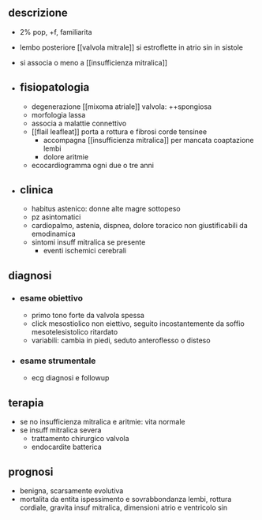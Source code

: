 ## descrizione
- 2% pop, +f, familiarita
- lembo posteriore [[valvola mitrale]] si estroflette in atrio sin in sistole
- si associa o meno a [[insufficienza mitralica]]

- ## fisiopatologia
	- degenerazione [[mixoma atriale]] valvola: ++spongiosa
	- morfologia lassa
	- associa a malattie connettivo
	- [[flail leafleat]] porta a rottura e fibrosi corde tensinee
		- accompagna [[insufficienza mitralica]] per mancata coaptazione lembi
		- dolore aritmie
	- ecocardiogramma ogni due o tre anni

- ## clinica
	- habitus astenico: donne alte magre sottopeso
	- pz asintomatici
	- cardiopalmo, astenia, dispnea, dolore toracico non giustificabili da emodinamica
	- sintomi insuff mitralica se presente
		- eventi ischemici cerebrali

## diagnosi
- ### esame obiettivo
	- primo tono forte da valvola spessa
	- click mesostiolico non eiettivo, seguito incostantemente da soffio mesotelesistolico ritardato
	- variabili: cambia in piedi, seduto anteroflesso o disteso
- ### esame strumentale
	- ecg diagnosi e followup

## terapia
- se no insufficienza mitralica e aritmie: vita normale
- se insuff mitralica severa
	- trattamento chirurgico valvola
	- endocardite batterica

## prognosi
- benigna, scarsamente evolutiva
- mortalita da entita ispessimento e sovrabbondanza lembi, rottura cordiale, gravita insuf mitralica, dimensioni atrio e ventricolo sin
